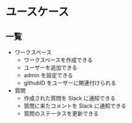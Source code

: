 # ユースケース

## 一覧

- ワークスペース
  - ワークスペースを作成できる
  - ユーザーを追加できる
  - admin を設定できる
  - githubID をユーザーに関連付けられる
- 質問
  - 作成された質問を Slack に通知できる
  - 質問に来たコメントを Slack に通知できる
  - 質問のステータスを更新できる
